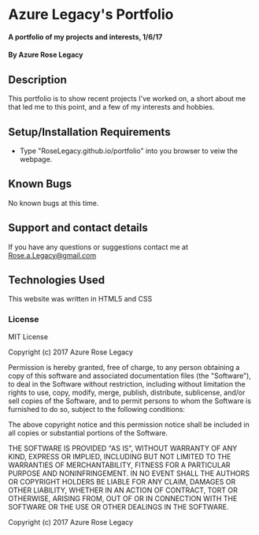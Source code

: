 # Azure Legacy's Portfolio

#### A portfolio of my projects and interests, 1/6/17

#### By Azure Rose Legacy

## Description

This portfolio is to show recent projects I've worked on, a short about me that led me to this point, and a few of my interests and hobbies.

## Setup/Installation Requirements

* Type "RoseLegacy.github.io/portfolio" into you browser to veiw the webpage.

## Known Bugs

No known bugs at this time.

## Support and contact details

If you have any questions or suggestions contact me at Rose.a.Legacy@gmail.com

## Technologies Used

This website was written in HTML5 and CSS

### License

MIT License

Copyright (c) 2017 Azure Rose Legacy

Permission is hereby granted, free of charge, to any person obtaining a copy
of this software and associated documentation files (the "Software"), to deal
in the Software without restriction, including without limitation the rights
to use, copy, modify, merge, publish, distribute, sublicense, and/or sell
copies of the Software, and to permit persons to whom the Software is
furnished to do so, subject to the following conditions:

The above copyright notice and this permission notice shall be included in all
copies or substantial portions of the Software.

THE SOFTWARE IS PROVIDED "AS IS", WITHOUT WARRANTY OF ANY KIND, EXPRESS OR
IMPLIED, INCLUDING BUT NOT LIMITED TO THE WARRANTIES OF MERCHANTABILITY,
FITNESS FOR A PARTICULAR PURPOSE AND NONINFRINGEMENT. IN NO EVENT SHALL THE
AUTHORS OR COPYRIGHT HOLDERS BE LIABLE FOR ANY CLAIM, DAMAGES OR OTHER
LIABILITY, WHETHER IN AN ACTION OF CONTRACT, TORT OR OTHERWISE, ARISING FROM,
OUT OF OR IN CONNECTION WITH THE SOFTWARE OR THE USE OR OTHER DEALINGS IN THE
SOFTWARE.

Copyright (c) 2017 Azure Rose Legacy
